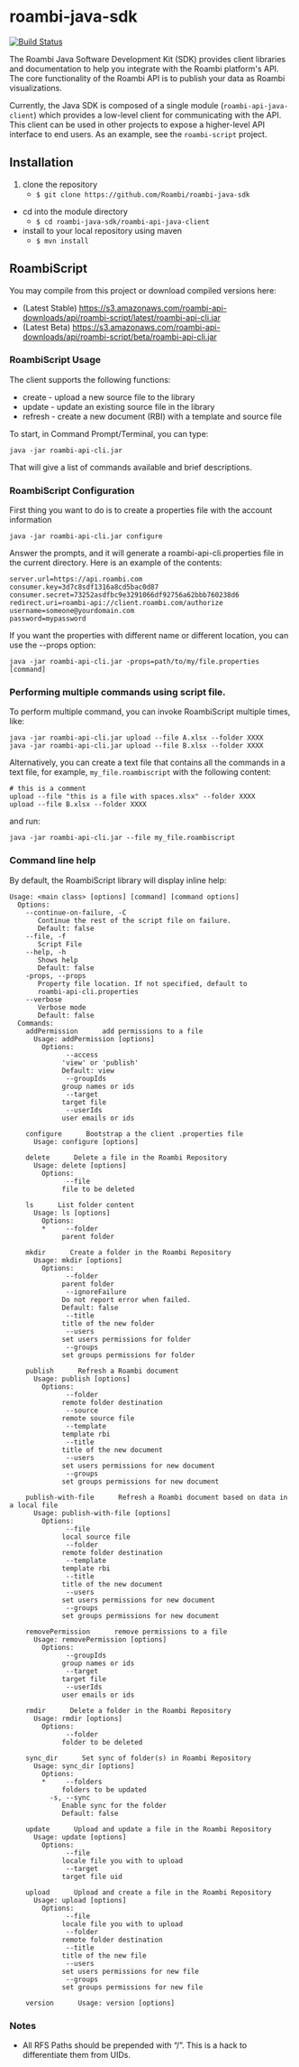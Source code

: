 # roambi-java-sdk

[![Build Status](https://api.travis-ci.org/Roambi/roambi-java-sdk.png)](https://api.travis-ci.org/Roambi/roambi-java-sdk)

The Roambi Java Software Development Kit (SDK) provides client libraries and documentation
to help you integrate with the Roambi platform's API.  The core functionality of the Roambi API is to publish your data as Roambi visualizations.

Currently, the Java SDK is composed of a single module (`roambi-api-java-client`) which provides a low-level client for communicating with the API.  This client can be used in other projects to expose a higher-level API interface to end users.  As an example, see the `roambi-script` project.


## Installation

1. clone the repository
	* `$ git clone https://github.com/Roambi/roambi-java-sdk`
* cd into the module directory
	* `$ cd roambi-java-sdk/roambi-api-java-client`
* install to your local repository using maven
	* `$ mvn install`


## RoambiScript

You may compile from this project or download compiled versions here:
* (Latest Stable) https://s3.amazonaws.com/roambi-api-downloads/api/roambi-script/latest/roambi-api-cli.jar
* (Latest Beta) https://s3.amazonaws.com/roambi-api-downloads/api/roambi-script/beta/roambi-api-cli.jar

### RoambiScript Usage

The client supports the following functions:

* create - upload a new source file to the library
* update - update an existing source file in the library
* refresh - create a new document (RBI) with a template and source file

To start, in Command Prompt/Terminal, you can type:

```
java -jar roambi-api-cli.jar
```

That will give a list of commands available and brief descriptions.

### RoambiScript Configuration

First thing you want to do is to create a properties file with the account information

```
java -jar roambi-api-cli.jar configure
```

Answer the prompts, and it will generate a roambi-api-cli.properties file in the current directory. Here is an example of the contents:

```
server.url=https://api.roambi.com
consumer.key=3d7c8sdf1316a8cd5bac0d87
consumer.secret=73252asdfbc9e3291066df92756a62bbb760238d6
redirect.uri=roambi-api://client.roambi.com/authorize
username=someone@yourdomain.com
password=mypassword
```

If you want the properties with different name or different location, you can use the --props option:

```
java -jar roambi-api-cli.jar -props=path/to/my/file.properties [command]
```

### Performing multiple commands using script file.
To perform multiple command, you can invoke RoambiScript multiple times, like:

```
java -jar roambi-api-cli.jar upload --file A.xlsx --folder XXXX
java -jar roambi-api-cli.jar upload --file B.xlsx --folder XXXX
```

Alternatively, you can create a text file that contains all the commands in a text file, for example, `my_file.roambiscript` with the following content:

```
# this is a comment
upload --file "this is a file with spaces.xlsx" --folder XXXX
upload --file B.xlsx --folder XXXX
```
and run:

```
java -jar roambi-api-cli.jar --file my_file.roambiscript
```



### Command line help

By default, the RoambiScript library will display inline help:

```
Usage: <main class> [options] [command] [command options]
  Options:
    --continue-on-failure, -C
       Continue the rest of the script file on failure.
       Default: false
    --file, -f
       Script File
    --help, -h
       Shows help
       Default: false
    -props, --props
       Property file location. If not specified, default to
       roambi-api-cli.properties
    --verbose
       Verbose mode
       Default: false       
  Commands:
    addPermission      add permissions to a file
      Usage: addPermission [options]
        Options:
              --access
             'view' or 'publish'
             Default: view
              --groupIds
             group names or ids
              --target
             target file
              --userIds
             user emails or ids

    configure      Bootstrap a the client .properties file
      Usage: configure [options]

    delete      Delete a file in the Roambi Repository
      Usage: delete [options]
        Options:
              --file
             file to be deleted

    ls      List folder content
      Usage: ls [options]
        Options:
        *     --folder
             parent folder

    mkdir      Create a folder in the Roambi Repository
      Usage: mkdir [options]
        Options:
              --folder
             parent folder
              --ignoreFailure
             Do not report error when failed.
             Default: false
              --title
             title of the new folder
              --users
             set users permissions for folder
              --groups
             set groups permissions for folder

    publish      Refresh a Roambi document
      Usage: publish [options]
        Options:
              --folder
             remote folder destination
              --source
             remote source file
              --template
             template rbi
              --title
             title of the new document
              --users
             set users permissions for new document
              --groups
             set groups permissions for new document

    publish-with-file      Refresh a Roambi document based on data in a local file
      Usage: publish-with-file [options]
        Options:
              --file
             local source file
              --folder
             remote folder destination
              --template
             template rbi
              --title
             title of the new document
              --users
             set users permissions for new document
              --groups
             set groups permissions for new document

    removePermission      remove permissions to a file
      Usage: removePermission [options]
        Options:
              --groupIds
             group names or ids
              --target
             target file
              --userIds
             user emails or ids

    rmdir      Delete a folder in the Roambi Repository
      Usage: rmdir [options]
        Options:
              --folder
             folder to be deleted

    sync_dir      Set sync of folder(s) in Roambi Repository
      Usage: sync_dir [options]
        Options:
        *     --folders
             folders to be updated
          -s, --sync
             Enable sync for the folder
             Default: false

    update      Upload and update a file in the Roambi Repository
      Usage: update [options]
        Options:
              --file
             locale file you with to upload
              --target
             target file uid

    upload      Upload and create a file in the Roambi Repository
      Usage: upload [options]
        Options:
              --file
             locale file you with to upload
              --folder
             remote folder destination
              --title
             title of the new file
              --users
             set users permissions for new file
              --groups
             set groups permissions for new file

    version      Usage: version [options]

```

### Notes
* All RFS Paths should be prepended with “/”.  This is a hack to differentiate them from UIDs.
